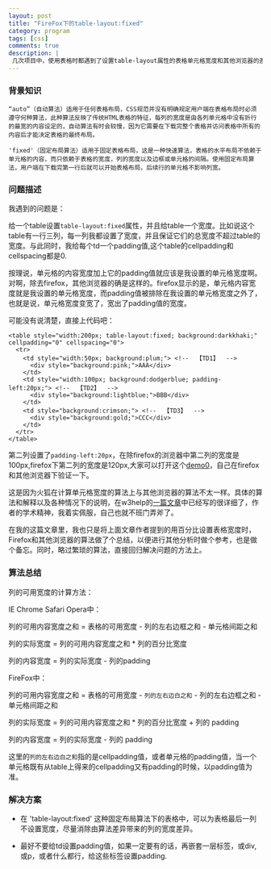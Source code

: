 ```yaml
---
layout: post
title: "FireFox下的table-layout:fixed"
category: program
tags: [css]
comments: true
description: |
 几次项目中，使用表格时都遇到了设置table-layout属性的表格单元格宽度和其他浏览器的差异性问题，今天终于搞明白了。
---
```


### 背景知识

	“auto”（自动算法）适用于任何表格布局，CSS规范并没有明确规定用户端在表格布局时必须遵守何种算法，此种算法反映了传统HTML表格的特征，每列的宽度是由各列单元格中没有折行的最宽的内容设定的，自动算法有时会较慢，因为它需要在下载完整个表格并访问表格中所有的内容后才能决定表格的最终布局。

	'fixed'（固定布局算法）适用于固定表格布局，这是一种快速算法，表格的水平布局不依赖于单元格的内容，而只依赖于表格的宽度，列的宽度以及边框或单元格的间隔。使用固定布局算法，用户端在下载完第一行后就可以开始表格布局，后续行的单元格不影响列宽。

### 问题描述

我遇到的问题是：

给一个table设置```table-layout:fixed```属性，并且给table一个宽度。比如说这个table有一行三列，每一列我都设置了宽度，并且保证它们的总宽度不超过table的宽度。与此同时，我给每个td一个padding值,这个table的cellpadding和cellspacing都是0.

按理说，单元格的内容宽度加上它的padding值就应该是我设置的单元格宽度啊。对啊，除去firefox，其他浏览器的确是这样的。firefox显示的是，单元格内容宽度就是我设置的单元格宽度，而padding值被排除在我设置的单元格宽度之外了，也就是说，单元格宽度变宽了，宽出了padding值的宽度。

可能没有说清楚，直接上代码吧：


	<table style="width:200px; table-layout:fixed; background:darkkhaki;" cellpadding="0" cellspacing="0">
	  <tr>
		<td style="width:50px; background:plum;"> <!--  【TD1】  -->
		  <div style="background:pink;">AAA</div>
		</td>
		<td style="width:100px; background:dodgerblue; padding-left:20px;"> <!--  【TD2】  -->
		  <div style="background:lightblue;">BBB</div>
		</td>
		<td style="background:crimson;"> <!--  【TD3】  -->
		  <div style="background:gold;">CCC</div>
		</td>
	  </tr>
	</table>

第二列设置了```padding-left:20px```，在除firefox的浏览器中第二列的宽度是100px,firefox下第二列的宽度是120px,大家可以打开这个[demo0](/demo/table-layout/layout0.html)，自己在firefox和其他浏览器下验证一下。

这是因为火狐在计算单元格宽度的算法上与其他浏览器的算法不太一样。具体的算法和解释以及各种情况下的说明，在w3help的<a href="http://w3help.org/zh-cn/causes/RE8001" target="_blank">一篇文章</a>中已经写的很详细了，作者的学术精神，我着实佩服，自己也就不班门弄斧了。

在我的这篇文章里，我也只是将上面文章作者提到的用百分比设置表格宽度时，Firefox和其他浏览器的算法做了个总结，以便进行其他分析时做个参考，也是做个备忘。同时，略过繁琐的算法，直接回归解决问题的方法上。

### 算法总结

列的可用宽度的计算方法：

IE Chrome Safari Opera中：

列的可用内容宽度之和 = 表格的可用宽度 - 列的左右边框之和 - 单元格间距之和 

列的实际宽度 = 列的可用内容宽度之和 * 列的百分比宽度

列的内容宽度 = 列的实际宽度 - 列的padding

FireFox中：

列的可用内容宽度之和 = 表格的可用宽度 - ```列的左右边白之和``` - 列的左右边框之和 - 单元格间距之和

列的实际宽度 = 列的可用内容宽度之和 * 列的百分比宽度 + 列的 padding

列的内容宽度 = 列的实际宽度 - 列的 padding

这里的```列的左右边白之和```指的是cellpadding值，或者单元格的padding值，当一个单元格既有从table上得来的cellpadding又有padding的时候，以padding值为准。

### 解决方案

* 在 'table-layout:fixed' 这种固定布局算法下的表格中，可以为表格最后一列不设置宽度，尽量消除由算法差异带来的列的宽度差异。

* 最好不要给td设置padding值，如果一定要有的话，再嵌套一层标签，或div,或p，或者什么都行，给这些标签设置padding.